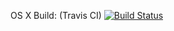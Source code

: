 OS X Build: (Travis CI) [![Build Status](https://travis-ci.org/jibijose/springbootquickstart.png?branch=master)](https://travis-ci.org/jibijose/springbootquickstart)

